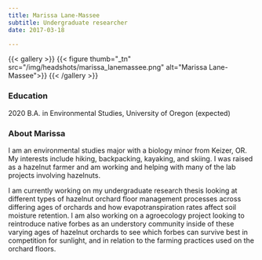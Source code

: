 ```yaml
---
title: Marissa Lane-Massee
subtitle: Undergraduate researcher
date: 2017-03-18

---
```


{{< gallery >}}
  {{< figure thumb="_tn" src="/img/headshots/marissa_lanemassee.png" alt="Marissa Lane-Massee">}}
{{< /gallery >}}

<!--more-->
### Education
2020 B.A. in Environmental Studies, University of Oregon (expected)

### About Marissa
I am an environmental studies major with a biology minor from Keizer, OR. My interests include hiking, backpacking,
kayaking, and skiing. I was raised as a hazelnut farmer and am working and helping with many of the lab projects involving hazelnuts. 

I am currently working on my undergraduate research thesis looking at different types of hazelnut orchard floor management processes across differing ages of orchards and how evapotranspiration rates affect soil moisture retention. I am also working on a agroecology project looking to reintroduce native forbes as an understory community inside of these varying ages of hazelnut orchards to see which forbes can survive best in competition for sunlight, and in relation to the farming practices used on the orchard floors.